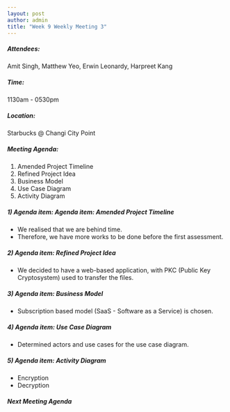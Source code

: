 ```yaml
---
layout: post
author: admin
title: "Week 9 Weekly Meeting 3"
---
```


##### Attendees:
Amit Singh, Matthew Yeo, Erwin Leonardy, Harpreet Kang

##### Time:
1130am - 0530pm

##### Location: 
Starbucks @ Changi City Point

##### Meeting Agenda:
1. Amended Project Timeline
2. Refined Project Idea
3. Business Model
4. Use Case Diagram
5. Activity Diagram

##### 1) Agenda item: Agenda item: Amended Project Timeline
- We realised that we are behind time.
- Therefore, we have more works to be done before the first assessment.

##### 2) Agenda item: Refined Project Idea
- We decided to have a web-based application, with PKC (Public Key Cryptosystem) used to transfer the files.

##### 3) Agenda item: Business Model
- Subscription based model (SaaS - Software as a Service) is chosen.

##### 4) Agenda item: Use Case Diagram
- Determined actors and use cases for the use case diagram.

##### 5) Agenda item: Activity Diagram
- Encryption
- Decryption

##### Next Meeting Agenda
